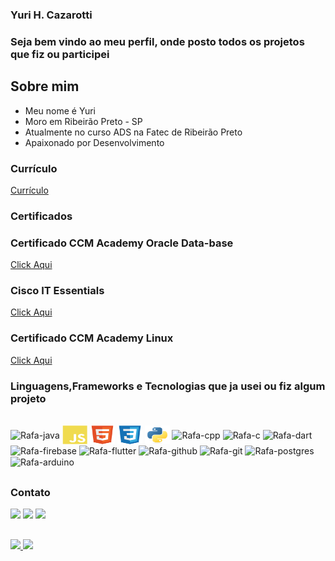 ### Yuri H. Cazarotti

### Seja bem vindo ao meu perfil, onde posto todos os projetos que fiz ou participei

## Sobre mim
* Meu nome é Yuri
* Moro em Ribeirão Preto - SP
* Atualmente no curso ADS na Fatec de Ribeirão Preto
* Apaixonado por Desenvolvimento


### Currículo
<a href="https://drive.google.com/file/d/1Hufl6iePxCyYeDeZReBamAlvkIh0kFim/view?usp=sharing" target="_blank">Currículo</a>

### Certificados
### Certificado CCM Academy Oracle Data-base
<a href="https://drive.google.com/file/d/1xWhpCVSaayKQDuTYUeVkKzTs5yZIS7wP/view?usp=sharing" target="_blank">Click Aqui</a>
### Cisco IT Essentials
<a href="https://drive.google.com/file/d/1xjfsYspHdEOzo07rQbkjfE5c2Nbc4SA2/view?usp=sharing" target="_blank">Click Aqui</a>
### Certificado CCM Academy Linux
<a href="https://drive.google.com/file/d/19YLJ52TSLm8bMjqfIdGVsFG8ktOXnXrb/view?usp=sharing" target="_blank">Click Aqui</a>


    

<!--
**Yurihc001/Yurihc001** is a ✨ _special_ ✨ repository because its `README.md` (this file) appears on your GitHub profile.

Here are some ideas to get you started:

- 🔭 I’m currently working on ...
- 🌱 I’m currently learning ...
- 👯 I’m looking to collaborate on ...
- 🤔 I’m looking for help with ...
- 💬 Ask me about ...
- 📫 How to reach me: ...
- 😄 Pronouns: ...
- ⚡ Fun fact: ...
-->
### Linguagens,Frameworks e Tecnologias que ja usei ou fiz algum projeto
  
<div style="display: inline_block"><br>
  <img align="center" alt="Rafa-java" height="30" width="40" src="https://skillicons.dev/icons?i=java">
  <img align="center" alt="Rafa-Js" height="30" width="40" src="https://raw.githubusercontent.com/devicons/devicon/master/icons/javascript/javascript-plain.svg">
  <img align="center" alt="Rafa-HTML" height="30" width="40" src="https://raw.githubusercontent.com/devicons/devicon/master/icons/html5/html5-original.svg">
  <img align="center" alt="Rafa-CSS" height="30" width="40" src="https://raw.githubusercontent.com/devicons/devicon/master/icons/css3/css3-original.svg">
  <img align="center" alt="Rafa-Python" height="30" width="40" src="https://raw.githubusercontent.com/devicons/devicon/master/icons/python/python-original.svg">
  <img align="center" alt="Rafa-cpp" height="30" width="40" src="https://skillicons.dev/icons?i=cpp">
  <img align="center" alt="Rafa-c" height="30" width="40" src="https://skillicons.dev/icons?i=c">
  <img align="center" alt="Rafa-dart" height="30" width="40" src="https://skillicons.dev/icons?i=dart">
  <img align="center" alt="Rafa-firebase" height="30" width="40" src="https://skillicons.dev/icons?i=firebase">
  <img align="center" alt="Rafa-flutter" height="30" width="40" src="https://skillicons.dev/icons?i=flutter">
  <img align="center" alt="Rafa-github" height="30" width="40" src="https://skillicons.dev/icons?i=github">
  <img align="center" alt="Rafa-git" height="30" width="40" src="https://skillicons.dev/icons?i=git">
  <img align="center" alt="Rafa-postgres" height="30" width="40" src="https://skillicons.dev/icons?i=postgres">
  <img align="center" alt="Rafa-arduino" height="30" width="40" src="https://skillicons.dev/icons?i=arduino">
  
  
</div>
   
  ##
  
### Contato

 <div> 
  <a href = "cazarottiyuri@gmail.com"><img src="https://img.shields.io/badge/-Gmail-%23333?style=for-the-badge&logo=gmail&logoColor=white" target="_blank"></a>
  <a href="https://www.linkedin.com/in/yuri-hasegawa-cazarotti/" target="_blank"><img src="https://img.shields.io/badge/-LinkedIn-%230077B5?style=for-the-badge&logo=linkedin&logoColor=white" target="_blank"></a> 
  <a href="https://api.whatsapp.com/send/?phone=5516988430626&text=Ol%C3%A1&type=phone_number&app_absent=0" target="_blank"><img src="https://img.shields.io/badge/WhatsApp-25D366?style=for-the-badge&logo=whatsapp&logoColor=white" target="_blank"></a> 
  
</div>

  ##
  
<div>
  <a href= "https://github.com/Yurihc001/">
  <img height="180em" src="https://github-readme-stats.vercel.app/api?username=Yurihc001&theme=dracula&show_icons=true"/>
  <img height="180em" src="https://github-readme-stats.vercel.app/api/top-langs/?username=Yurihc001&layout=compact&Langs_count=16&theme=dracula"/>
</div>
